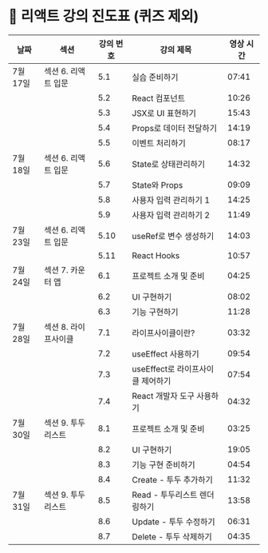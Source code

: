 # 📘 리액트 강의 진도표 (퀴즈 제외)

| 날짜       | 섹션                      | 강의 번호 | 강의 제목                             | 영상 시간 |
|------------|---------------------------|-----------|----------------------------------------|------------|
| 7월 17일   | 섹션 6. 리액트 입문       | 5.1       | 실습 준비하기                         | 07:41      |
|            |                           | 5.2       | React 컴포넌트                        | 10:26      |
|            |                           | 5.3       | JSX로 UI 표현하기                     | 15:43      |
|            |                           | 5.4       | Props로 데이터 전달하기               | 14:19      |
|            |                           | 5.5       | 이벤트 처리하기                       | 08:17      |
| 7월 18일   | 섹션 6. 리액트 입문       | 5.6       | State로 상태관리하기                 | 14:32      |
|            |                           | 5.7       | State와 Props                         | 09:09      |
|            |                           | 5.8       | 사용자 입력 관리하기 1               | 14:25      |
|            |                           | 5.9       | 사용자 입력 관리하기 2               | 11:49      |
| 7월 23일   | 섹션 6. 리액트 입문       | 5.10      | useRef로 변수 생성하기               | 14:03      |
|            |                           | 5.11      | React Hooks                           | 10:57      |
| 7월 24일   | 섹션 7. 카운터 앱         | 6.1       | 프로젝트 소개 및 준비                | 04:25      |
|            |                           | 6.2       | UI 구현하기                           | 08:02      |
|            |                           | 6.3       | 기능 구현하기                         | 11:28      |
| 7월 28일   | 섹션 8. 라이프사이클       | 7.1       | 라이프사이클이란?                    | 03:32      |
|            |                           | 7.2       | useEffect 사용하기                    | 09:54      |
|            |                           | 7.3       | useEffect로 라이프사이클 제어하기    | 07:54      |
|            |                           | 7.4       | React 개발자 도구 사용하기           | 04:32      |
| 7월 30일   | 섹션 9. 투두리스트         | 8.1       | 프로젝트 소개 및 준비                | 03:25      |
|            |                           | 8.2       | UI 구현하기                           | 19:05      |
|            |                           | 8.3       | 기능 구현 준비하기                   | 04:54      |
|            |                           | 8.4       | Create - 투두 추가하기               | 11:32      |
| 7월 31일   | 섹션 9. 투두리스트         | 8.5       | Read - 투두리스트 렌더링하기         | 13:58      |
|            |                           | 8.6       | Update - 투두 수정하기               | 06:31      |
|            |                           | 8.7       | Delete - 투두 삭제하기               | 04:35 |
